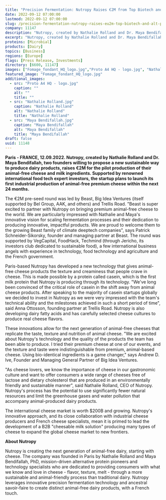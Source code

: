 ```yaml
---
title: "Precision Fermentation: Nutropy Raises €2M from Top Biotech and Alt Protein Investors to Develop the Next Generation of Cheese"
date: 2022-09-12 07:00:00
lastmod: 2022-09-12 07:00:00
slug: /precision-fermentation-nutropy-raises-eu2m-top-biotech-and-alt-protein-investors-develop
company: 11147
description: "Nutropy, created by Nathalie Rolland and Dr. Maya Bendifallah, two founders willing to propose a new sustainable way to produce dairy products, raises €2M for the pilot production of their animal-free cheese and milk ingredients. Supported by renowned international food tech expert investors, the startup plans to launch its first industrial production of animal-free premium cheese within the next 24 months."
excerpt: "Nutropy, created by Nathalie Rolland and Dr. Maya Bendifallah, two founders willing to propose a new sustainable way to produce dairy products, raises €2M for the pilot production of their animal-free cheese and milk ingredients. Supported by renowned international food tech expert investors, the startup plans to launch its first industrial production of animal-free premium cheese within the next 24 months."
proteins: [Microbial]
products: [Dairy]
topics: [Business]
regions: [Europe]
flags: [Press Release, Investments]
directory: [6600, 11147]
images: ["Fomage_fondant_HQ_logo.jpg","Proto A4 HQ - logo.jpg", "Nathalie Rolland.jpg", "Maya Bendifallah.jpg"]
featured_image: "Fomage_fondant_HQ_logo.jpg"
additional_images:
  - src: "Proto A4 HQ - logo.jpg"
    caption: ""
    alt: ""
    title: ""
  - src: "Nathalie Rolland.jpg"
    caption: "Nathalie Rolland"
    alt: "Nathalie Rolland"
    title: "Nathalie Rolland"
  - src: "Maya Bendifallah.jpg"
    caption: "Maya Bendifallah"
    alt: "Maya Bendifallah"
    title: "Maya Bendifallah"
draft: false
uuid: 11148
---
```

**Paris - FRANCE, 12.09.2022. Nutropy, created by Nathalie Rolland and
Dr. Maya Bendifallah, two founders willing to propose a new sustainable
way to produce dairy products, raises €2M for the pilot production of
their animal-free cheese and milk ingredients. Supported by renowned
international food tech expert investors, the startup plans to launch
its first industrial production of animal-free premium cheese within the
next 24 months.**

The €2M pre-seed round was led by Beast, Big Idea Ventures (itself
supported by Bel Group, AAK, and others) and Trellis Road. "Beast is
super excited to partner with Nutropy on bringing premium animal-free
cheese to the world. We are particularly impressed with Nathalie and
Maya's innovative vision for scaling fermentation processes and their
dedication to producing innovative, impactful products. We are proud to
welcome them to the growing Beast family of climate deeptech companies",
says Patrick Schneider-Sikorsky, founder and managing partner at Beast.
The round was supported by VegCapital, FoodHack, Techmind (through
Jericho, its investors club dedicated to sustainable food), a few
international business angels with experience in technology, food
technology and agriculture and the French government.

Paris-based Nutropy has developed a new technology that gives
animal-free cheese products the texture and creaminess that people crave
in cheese. This is made possible by a protein called casein, which is
the first milk protein that Nutropy is producing through its technology.
"We've long been convinced of the critical role of casein in the shift
away from animal cheese products. After speaking to the majority of
casein startups globally we decided to invest in Nutropy as we were very
impressed with the team's technical ability and the milestones achieved
in such a short period of time", said Anna Ottosson, founding partner at
Trellis Road. Nutropy is also developing dairy fatty acids and has
carefully selected cheese cultures to produce real cheese flavors.

These innovations allow for the next generation of animal-free cheeses
that replicate the taste, texture and nutrition of animal cheese. \"We
are excited about Nutropy's technology and the quality of the products
the team has been able to produce. I tried their premium cheese at one
of our events, and the texture and taste were indistinguishable from
premium, animal-based cheese. Using bio-identical ingredients is a game
changer,\" says Andrew D. Ive, Founder and Managing General Partner of
Big Idea Ventures.

"As cheese lovers, we know the importance of cheese in our gastronomic
culture and want to offer consumers a wide range of cheeses free of
lactose and dietary cholesterol that are produced in an environmentally
friendly and sustainable manner", said Nathalie Rolland, CEO of Nutropy.
Nutropy's process has the potential to use significantly fewer natural
resources and limit the greenhouse gases and water pollution that
accompany animal-produced dairy products.

The international cheese market is worth \$200B and growing. Nutropy's
innovative approach, and its close collaboration with industrial cheese
producers and French cheese specialists, mean it is primed to lead the
development of a B2B "cheesable milk solution" producing many types of
cheese to expand the global cheese market to new frontiers.

**About Nutropy**

Nutropy is creating the next generation of animal-free dairy, starting
with cheese. The company was founded in Paris by Nathalie Rolland and
Maya Bendifallah, PhD, mission-driven alternative protein pioneers and
technology specialists who are dedicated to providing consumers with
what we know and love in cheese - flavor, texture, melt - through a more
sustainable and animal-friendly process than traditional dairy. Nutropy
leverages innovative precision fermentation technology and ancestral
savoir-faire to create distinct animal-free dairy products, with a
French touch.
